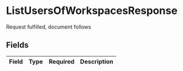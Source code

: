 # ListUsersOfWorkspacesResponse

Request fulfilled, document follows


## Fields

| Field       | Type        | Required    | Description |
| ----------- | ----------- | ----------- | ----------- |